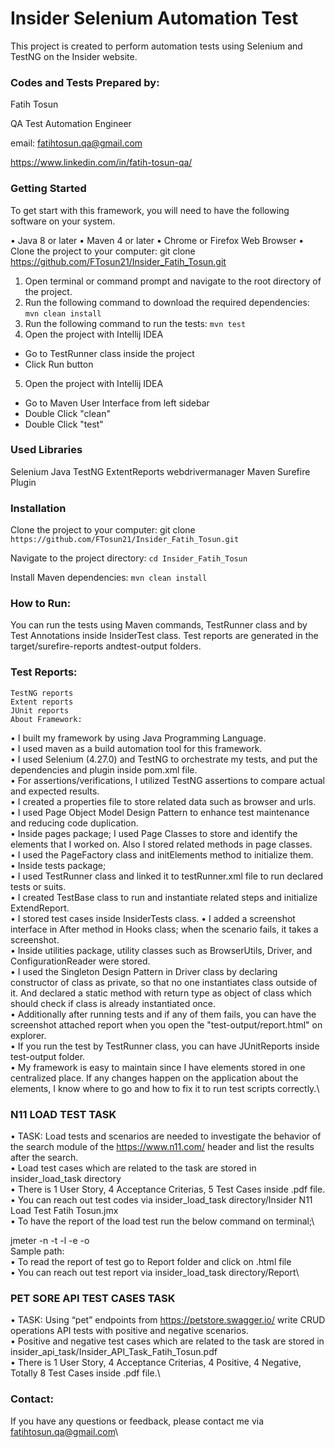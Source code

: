 # Insider Selenium Automation Test
This project is created to perform automation tests using Selenium and TestNG on the Insider website.

### Codes and Tests Prepared by: 
Fatih Tosun

QA Test Automation Engineer

email: fatihtosun.qa@gmail.com

https://www.linkedin.com/in/fatih-tosun-qa/

### Getting Started
To get start with this framework, you will need to have the following software on your system.

• Java 8 or later
• Maven 4 or later
• Chrome or Firefox Web Browser
• Clone the project to your computer: git clone https://github.com/FTosun21/Insider_Fatih_Tosun.git

1. Open terminal or command prompt and navigate to the root directory of the project.
2. Run the following command to download the required dependencies:
    ```mvn clean install```
3. Run the following command to run the tests:
    ```mvn test```
4. Open the project with Intellij IDEA
  - Go to TestRunner class inside the project
  - Click Run button
5. Open the project with Intellij IDEA
  - Go to Maven User Interface from left sidebar
  - Double Click "clean"
  - Double Click "test"
### Used Libraries
  Selenium Java
  TestNG
  ExtentReports
  webdrivermanager
  Maven Surefire Plugin
### Installation
 
  Clone the project to your computer: git clone
    ```https://github.com/FTosun21/Insider_Fatih_Tosun.git```
  
  Navigate to the project directory: 
    ```cd Insider_Fatih_Tosun```
  
  Install Maven dependencies: 
    ```mvn clean install```

### How to Run:
  You can run the tests using Maven commands, TestRunner class and by Test Annotations inside InsiderTest class.
  Test reports are generated in the target/surefire-reports andtest-output folders.
 ### Test Reports:
    TestNG reports
    Extent reports
    JUnit reports
    About Framework:
• I built my framework by using Java Programming Language.\
• I used maven as a build automation tool for this framework.\
• I used Selenium (4.27.0) and TestNG to orchestrate my tests, and put the dependencies and plugin inside pom.xml file.\
• For assertions/verifications, I utilized TestNG assertions to compare actual and expected results.\
• I created a properties file to store related data such as browser and urls.\
• I used Page Object Model Design Pattern to enhance test maintenance and reducing code duplication.\
• Inside pages package; I used Page Classes to store and identify the elements that I worked on. Also I stored related methods in page classes.\
• I used the PageFactory class and initElements method to initialize them.\
• Inside tests package;\
• I used TestRunner class and linked it to testRunner.xml file to run declared tests or suits.\
• I created TestBase class to run and instantiate related steps and initialize ExtendReport.\
• I stored test cases inside InsiderTests class.
• I added a screenshot interface in After method in Hooks class; when the scenario fails, it takes a screenshot.\
• Inside utilities package, utility classes such as BrowserUtils, Driver, and ConfigurationReader were stored.\
• I used the Singleton Design Pattern in Driver class by declaring constructor of class as private, so that no one instantiates class outside of it. And declared a static method with return type as object of class which should check if class is already instantiated once.\
• Additionally after running tests and if any of them fails, you can have the screenshot attached report when you open the "test-output/report.html" on explorer.\
• If you run the test by TestRunner class, you can have JUnitReports inside test-output folder.\
• My framework is easy to maintain since I have elements stored in one centralized place. If any changes happen on the application about the elements, I know where to go and how to fix it to run test scripts correctly.\

### N11 LOAD TEST TASK
• TASK: Load tests and scenarios are needed to investigate the behavior of the search module of the https://www.n11.com/ header and list the results after the search.\
• Load test cases which are related to the task are stored in insider_load_task directory\
• There is 1 User Story, 4 Acceptance Criterias, 5 Test Cases inside .pdf file.\
• You can reach out test codes via insider_load_task directory/Insider N11 Load Test Fatih Tosun.jmx\
• To have the report of the load test run the below command on terminal;\

jmeter -n -t <location of jmeter script> -l <location of result file> -e -o <location of report folder>\
Sample path:\
• To read the report of test go to Report folder and click on .html file\
• You can reach out test report via insider_load_task directory/Report\

### PET SORE API TEST CASES TASK
• TASK: Using “pet” endpoints from https://petstore.swagger.io/ write CRUD operations API tests with positive and negative scenarios.\
• Positive and negative test cases which are related to the task are stored in insider_api_task/Insider_API_Task_Fatih_Tosun.pdf\
• There is 1 User Story, 4 Acceptance Criterias, 4 Positive, 4 Negative, Totally 8 Test Cases inside .pdf file.\

### Contact:
If you have any questions or feedback, please contact me via fatihtosun.qa@gmail.com\
